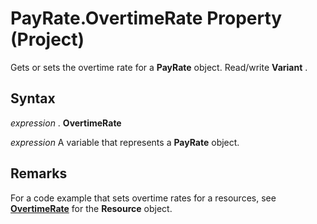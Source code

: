 
# PayRate.OvertimeRate Property (Project)

Gets or sets the overtime rate for a  **PayRate** object. Read/write **Variant** .


## Syntax

 _expression_ . **OvertimeRate**

 _expression_ A variable that represents a **PayRate** object.


## Remarks

For a code example that sets overtime rates for a resources, see  **[OvertimeRate](889226c3-8493-3d61-d31d-56cccab8c07c.md)** for the **Resource** object.

